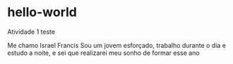 # hello-world

Atividade 1
teste  

Me chamo Israel Francis
Sou um jovem esforçado, trabalho durante o dia e estudo a noite, e sei que realizarei meu sonho de formar esse ano


